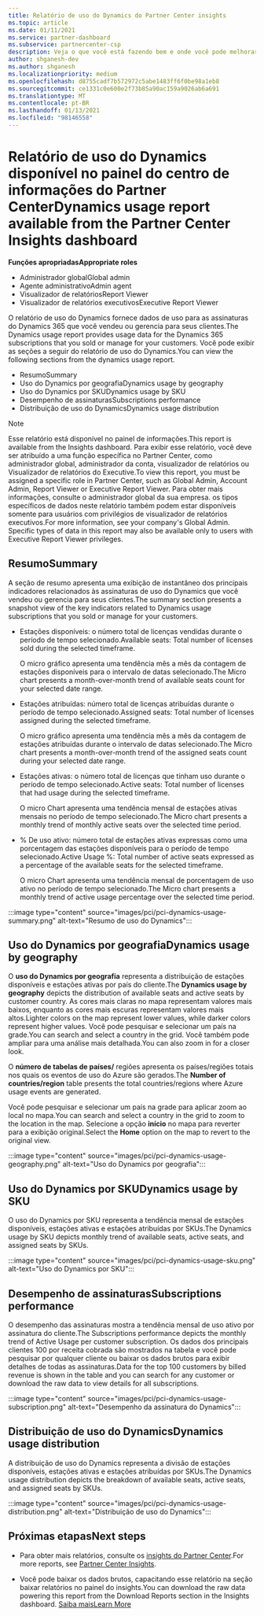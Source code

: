 ```yaml
---
title: Relatório de uso do Dynamics do Partner Center insights
ms.topic: article
ms.date: 01/11/2021
ms.service: partner-dashboard
ms.subservice: partnercenter-csp
description: Veja o que você está fazendo bem e onde você pode melhorar a respeito do uso de assinaturas do Dynamics que você vende ou gerencia para seus clientes.
author: shganesh-dev
ms.author: shganesh
ms.localizationpriority: medium
ms.openlocfilehash: d8755cadf7b572972c5abe1483ff6f0be98a1eb8
ms.sourcegitcommit: ce1331c0e600e2f73b85a90ac159a9026ab6a691
ms.translationtype: MT
ms.contentlocale: pt-BR
ms.lasthandoff: 01/13/2021
ms.locfileid: "98146558"
---
```

# <a name="dynamics-usage-report-available-from-the-partner-center-insights-dashboard"></a><span data-ttu-id="0368e-103">Relatório de uso do Dynamics disponível no painel do centro de informações do Partner Center</span><span class="sxs-lookup"><span data-stu-id="0368e-103">Dynamics usage report available from the Partner Center Insights dashboard</span></span>

<span data-ttu-id="0368e-104">**Funções apropriadas**</span><span class="sxs-lookup"><span data-stu-id="0368e-104">**Appropriate roles**</span></span>
- <span data-ttu-id="0368e-105">Administrador global</span><span class="sxs-lookup"><span data-stu-id="0368e-105">Global admin</span></span>
- <span data-ttu-id="0368e-106">Agente administrativo</span><span class="sxs-lookup"><span data-stu-id="0368e-106">Admin agent</span></span>
- <span data-ttu-id="0368e-107">Visualizador de relatórios</span><span class="sxs-lookup"><span data-stu-id="0368e-107">Report Viewer</span></span>
- <span data-ttu-id="0368e-108">Visualizador de relatórios executivos</span><span class="sxs-lookup"><span data-stu-id="0368e-108">Executive Report Viewer</span></span>

<span data-ttu-id="0368e-109">O relatório de uso do Dynamics fornece dados de uso para as assinaturas do Dynamics 365 que você vendeu ou gerencia para seus clientes.</span><span class="sxs-lookup"><span data-stu-id="0368e-109">The Dynamics usage report provides usage data for the Dynamics 365 subscriptions that you sold or manage for your customers.</span></span> <span data-ttu-id="0368e-110">Você pode exibir as seções a seguir do relatório de uso do Dynamics.</span><span class="sxs-lookup"><span data-stu-id="0368e-110">You can view the following sections from the dynamics usage report.</span></span>

- <span data-ttu-id="0368e-111">Resumo</span><span class="sxs-lookup"><span data-stu-id="0368e-111">Summary</span></span>
- <span data-ttu-id="0368e-112">Uso do Dynamics por geografia</span><span class="sxs-lookup"><span data-stu-id="0368e-112">Dynamics usage by geography</span></span>
- <span data-ttu-id="0368e-113">Uso do Dynamics por SKU</span><span class="sxs-lookup"><span data-stu-id="0368e-113">Dynamics usage by SKU</span></span>
- <span data-ttu-id="0368e-114">Desempenho de assinaturas</span><span class="sxs-lookup"><span data-stu-id="0368e-114">Subscriptions performance</span></span>
- <span data-ttu-id="0368e-115">Distribuição de uso do Dynamics</span><span class="sxs-lookup"><span data-stu-id="0368e-115">Dynamics usage distribution</span></span>

 > [!NOTE]
 > <span data-ttu-id="0368e-116">Esse relatório está disponível no painel de informações.</span><span class="sxs-lookup"><span data-stu-id="0368e-116">This report is available from the Insights dashboard.</span></span> <span data-ttu-id="0368e-117">Para exibir esse relatório, você deve ser atribuído a uma função específica no Partner Center, como administrador global, administrador da conta, visualizador de relatórios ou Visualizador de relatórios do Executive.</span><span class="sxs-lookup"><span data-stu-id="0368e-117">To view this report, you must be assigned a specific role in Partner Center, such as Global Admin, Account Admin, Report Viewer or Executive Report Viewer.</span></span> <span data-ttu-id="0368e-118">Para obter mais informações, consulte o administrador global da sua empresa. os tipos específicos de dados neste relatório também podem estar disponíveis somente para usuários com privilégios de visualizador de relatórios executivos.</span><span class="sxs-lookup"><span data-stu-id="0368e-118">For more information, see your company's Global Admin. Specific types of data in this report may also be available only to users with Executive Report Viewer privileges.</span></span>

## <a name="summary"></a><span data-ttu-id="0368e-119">Resumo</span><span class="sxs-lookup"><span data-stu-id="0368e-119">Summary</span></span>

<span data-ttu-id="0368e-120">A seção de resumo apresenta uma exibição de instantâneo dos principais indicadores relacionados às assinaturas de uso do Dynamics que você vendeu ou gerencia para seus clientes.</span><span class="sxs-lookup"><span data-stu-id="0368e-120">The summary section presents a snapshot view of the key indicators related to Dynamics usage subscriptions that you sold or manage for your customers.</span></span>  

- <span data-ttu-id="0368e-121">Estações disponíveis: o número total de licenças vendidas durante o período de tempo selecionado.</span><span class="sxs-lookup"><span data-stu-id="0368e-121">Available seats: Total number of licenses sold during the selected timeframe.</span></span>

   <span data-ttu-id="0368e-122">O micro gráfico apresenta uma tendência mês a mês da contagem de estações disponíveis para o intervalo de datas selecionado.</span><span class="sxs-lookup"><span data-stu-id="0368e-122">The Micro chart presents a month-over-month trend of available seats count for your selected date range.</span></span>

- <span data-ttu-id="0368e-123">Estações atribuídas: número total de licenças atribuídas durante o período de tempo selecionado.</span><span class="sxs-lookup"><span data-stu-id="0368e-123">Assigned seats: Total number of licenses assigned during the selected timeframe.</span></span>

   <span data-ttu-id="0368e-124">O micro gráfico apresenta uma tendência mês a mês da contagem de estações atribuídas durante o intervalo de datas selecionado.</span><span class="sxs-lookup"><span data-stu-id="0368e-124">The Micro chart presents a month-over-month trend of the assigned seats count during your selected date range.</span></span>

- <span data-ttu-id="0368e-125">Estações ativas: o número total de licenças que tinham uso durante o período de tempo selecionado.</span><span class="sxs-lookup"><span data-stu-id="0368e-125">Active seats: Total number of licenses that had usage during the selected timeframe.</span></span> 

   <span data-ttu-id="0368e-126">O micro Chart apresenta uma tendência mensal de estações ativas mensais no período de tempo selecionado.</span><span class="sxs-lookup"><span data-stu-id="0368e-126">The Micro chart presents a monthly trend of monthly active seats over the selected time period.</span></span>

- <span data-ttu-id="0368e-127">% De uso ativo: número total de estações ativas expressas como uma porcentagem das estações disponíveis para o período de tempo selecionado.</span><span class="sxs-lookup"><span data-stu-id="0368e-127">Active Usage %: Total number of active seats expressed as a percentage of the available seats for the selected timeframe.</span></span> 

   <span data-ttu-id="0368e-128">O micro Chart apresenta uma tendência mensal de porcentagem de uso ativo no período de tempo selecionado.</span><span class="sxs-lookup"><span data-stu-id="0368e-128">The Micro chart presents a monthly trend of active usage percentage over the selected time period.</span></span>

:::image type="content" source="images/pci/pci-dynamics-usage-summary.png" alt-text="Resumo de uso do Dynamics":::

## <a name="dynamics-usage-by-geography"></a><span data-ttu-id="0368e-130">Uso do Dynamics por geografia</span><span class="sxs-lookup"><span data-stu-id="0368e-130">Dynamics usage by geography</span></span>

<span data-ttu-id="0368e-131">O **uso do Dynamics por geografia** representa a distribuição de estações disponíveis e estações ativas por país do cliente.</span><span class="sxs-lookup"><span data-stu-id="0368e-131">The **Dynamics usage by geography** depicts the distribution of available seats and active seats by customer country.</span></span> <span data-ttu-id="0368e-132">As cores mais claras no mapa representam valores mais baixos, enquanto as cores mais escuras representam valores mais altos.</span><span class="sxs-lookup"><span data-stu-id="0368e-132">Lighter colors on the map represent lower values, while darker colors represent higher values.</span></span> <span data-ttu-id="0368e-133">Você pode pesquisar e selecionar um país na grade.</span><span class="sxs-lookup"><span data-stu-id="0368e-133">You can search and select a country in the grid.</span></span> <span data-ttu-id="0368e-134">Você também pode ampliar para uma análise mais detalhada.</span><span class="sxs-lookup"><span data-stu-id="0368e-134">You can also zoom in for a closer look.</span></span>

<span data-ttu-id="0368e-135">O **número de tabelas de países/** regiões apresenta os países/regiões totais nos quais os eventos de uso do Azure são gerados.</span><span class="sxs-lookup"><span data-stu-id="0368e-135">The **Number of countries/region** table presents the total countries/regions where Azure usage events are generated.</span></span>

<span data-ttu-id="0368e-136">Você pode pesquisar e selecionar um país na grade para aplicar zoom ao local no mapa.</span><span class="sxs-lookup"><span data-stu-id="0368e-136">You can search and select a country in the grid to zoom to the location in the map.</span></span> <span data-ttu-id="0368e-137">Selecione a opção **início** no mapa para reverter para a exibição original.</span><span class="sxs-lookup"><span data-stu-id="0368e-137">Select the **Home** option on the map to revert to the original view.</span></span>

:::image type="content" source="images/pci/pci-dynamics-usage-geography.png" alt-text="Uso do Dynamics por geografia":::

## <a name="dynamics-usage-by-sku"></a><span data-ttu-id="0368e-139">Uso do Dynamics por SKU</span><span class="sxs-lookup"><span data-stu-id="0368e-139">Dynamics usage by SKU</span></span>

<span data-ttu-id="0368e-140">O uso do Dynamics por SKU representa a tendência mensal de estações disponíveis, estações ativas e estações atribuídas por SKUs.</span><span class="sxs-lookup"><span data-stu-id="0368e-140">The Dynamics usage by SKU depicts monthly trend of available seats, active seats, and assigned seats by SKUs.</span></span>

:::image type="content" source="images/pci/pci-dynamics-usage-sku.png" alt-text="Uso do Dynamics por SKU":::

## <a name="subscriptions-performance"></a><span data-ttu-id="0368e-142">Desempenho de assinaturas</span><span class="sxs-lookup"><span data-stu-id="0368e-142">Subscriptions performance</span></span>

<span data-ttu-id="0368e-143">O desempenho das assinaturas mostra a tendência mensal de uso ativo por assinatura do cliente.</span><span class="sxs-lookup"><span data-stu-id="0368e-143">The Subscriptions performance depicts the monthly trend of Active Usage per customer subscription.</span></span> <span data-ttu-id="0368e-144">Os dados dos principais clientes 100 por receita cobrada são mostrados na tabela e você pode pesquisar por qualquer cliente ou baixar os dados brutos para exibir detalhes de todas as assinaturas.</span><span class="sxs-lookup"><span data-stu-id="0368e-144">Data for the top 100 customers by billed revenue is shown in the table and you can search for any customer or download the raw data to view details for all subscriptions.</span></span>

:::image type="content" source="images/pci/pci-dynamics-usage-subscription.png" alt-text="Desempenho da assinatura do Dynamics":::

## <a name="dynamics-usage-distribution"></a><span data-ttu-id="0368e-146">Distribuição de uso do Dynamics</span><span class="sxs-lookup"><span data-stu-id="0368e-146">Dynamics usage distribution</span></span>

<span data-ttu-id="0368e-147">A distribuição de uso do Dynamics representa a divisão de estações disponíveis, estações ativas e estações atribuídas por SKUs.</span><span class="sxs-lookup"><span data-stu-id="0368e-147">The Dynamics usage distribution depicts the breakdown of available seats, active seats, and assigned seats by SKUs.</span></span>

:::image type="content" source="images/pci/pci-dynamics-usage-distribution.png" alt-text="Distribuição de uso do Dynamics":::

## <a name="next-steps"></a><span data-ttu-id="0368e-149">Próximas etapas</span><span class="sxs-lookup"><span data-stu-id="0368e-149">Next steps</span></span>

- <span data-ttu-id="0368e-150">Para obter mais relatórios, consulte os [insights do Partner Center](partner-center-insights.md).</span><span class="sxs-lookup"><span data-stu-id="0368e-150">For more reports, see [Partner Center Insights](partner-center-insights.md).</span></span>

- <span data-ttu-id="0368e-151">Você pode baixar os dados brutos, capacitando esse relatório na seção baixar relatórios no painel do insights.</span><span class="sxs-lookup"><span data-stu-id="0368e-151">You can download the raw data powering this report from the Download Reports section in the Insights dashboard.</span></span> [<span data-ttu-id="0368e-152">Saiba mais</span><span class="sxs-lookup"><span data-stu-id="0368e-152">Learn More</span></span>](pci-download-reports.md) 
